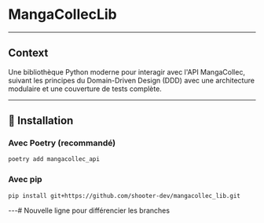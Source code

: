# MangaCollecLib

---

## Context

Une bibliothèque Python moderne pour interagir avec l'API MangaCollec, 
suivant les principes du Domain-Driven Design (DDD) avec une architecture modulaire
et une couverture de tests complète.

---

## 🚀 Installation

### Avec Poetry (recommandé)

```bash
poetry add mangacollec_api
```

### Avec pip

```bash
pip install git+https://github.com/shooter-dev/mangacollec_lib.git
```

---# Nouvelle ligne pour différencier les branches
